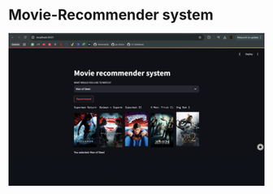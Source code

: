 # Movie-Recommender system



![image_alt](https://github.com/ayooashmit/Movie-Recommender-system/blob/53dd180bb1572001e7504cc2c10b7a33e2e19717/ss.jpg)
